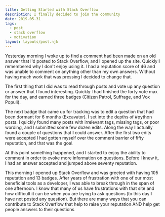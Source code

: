 ```yaml
---
title: Getting Started with Stack Overflow
description: I finally decided to join the community
date: 2019-05-31
tags:
  - post
  - stack overflow
  - motivation
layout: layouts/post.njk
---
```

Yesterday morning I woke up to find a comment had been made on an old answer that I'd posted to Stack Overflow, and I opened up the site. Quickly I remembered why I don't enjoy using it. I had a reputation score of 46 and was unable to comment on anything other than my own answers. Without having much work that was pressing I decided to change that.

The first thing that I did was to read through posts and vote up any question or answer that I found interesting. Quickly I had finished the forty vote max for the day, and earned three badges (Citizen Patrol, Suffrage, and Vox Populi).

The next badge that came up for tracking was to edit a question that had been dormant for 6 months (Excavator). I set into the depths of #python posts. I quickly found many posts with irrelevant tags, missing tags, or poor wording, and I submitted some few dozen edits. Along the way I actually found a couple of questions that I could answer. After the first two edits were accepted I had gotten myself over the comment barrier of fifty reputation, and that was the goal.

At this point something happened, and I started to enjoy the ability to comment in order to evoke more information on questions. Before I knew it, I had an answer accepted and jumped above seventy reputation.

This morning I opened up Stack Overflow and was greeted with having 105 reputation and 13 badges. After years of frustration with one of our most beneficial tools as a developer, I was able to break through in the span of one afternoon. I know that many of us have frustrations with that site and how difficult it can be when you are trying to ask questions (to this day I have not posted any question). But there are many ways that you can contribute to Stack Overflow that help to raise your reputation AND help get people answers to their questions.
